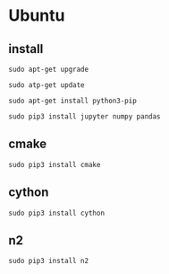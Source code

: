 # Ubuntu
## install
```
sudo apt-get upgrade
```
```
sudo atp-get update
```
```
sudo apt-get install python3-pip
```
```
sudo pip3 install jupyter numpy pandas
```
## cmake
```
sudo pip3 install cmake
```
## cython
```
sudo pip3 install cython
```
## n2
```
sudo pip3 install n2
```
